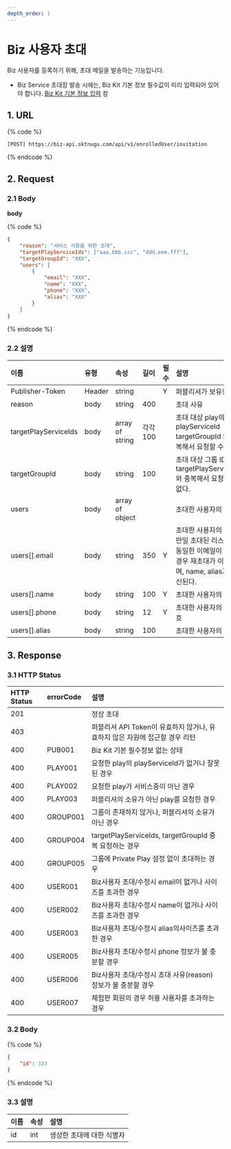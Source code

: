 ```yaml
---
depth_order: 1
---
```


# Biz 사용자 초대

Biz 사용자를 등록하기 위해, 초대 메일을 발송하는 기능입니다.

* Biz Service 초대장 발송 시에는, Biz Kit 기본 정보 필수값이 미리 입력되어 있어야 합니다. [Biz Kit 기본 정보 입력](../../../manage-enrolled-user/enrolled-user-invitation-biz) 참

## 1. URL

{% code %}
```text
[POST] https://biz-api.sktnugu.com/api/v1/enrolledUser/invitation
```
{% endcode %}

## 2. Request

### 2.1 Body

**body**

{% code %}
```json
{
    "reason": "서비스 사용을 위한 초대",
    "targetPlayServiceIds": ["aaa.bbb.ccc", "ddd.eee.fff"],
    "targetGroupId": "XXX",
    "users": [
        {
            "email": "XXX",
            "name": "XXX",
            "phone": "XXX",
            "alias": "XXX"
        }
    ]
}
```
{% endcode %}

### 2.2 설명

| 이름                   | 유형     | 속성              | 길이      | 필수     | 설명                                                                      |
|:---------------------|:-------|:----------------|:--------|:-------|:------------------------------------------------------------------------|
| Publisher-Token      | Header | string          |         | Y      | 퍼블리셔가 보유한 토큰                                                            |
| reason               | body   | string          | 400     |        | 초대 사유                                                                   |
| targetPlayServiceIds | body   | array of string | 각각 100  |        | 초대 대상 play의 playServiceId targetGroupId 와 중복해서 요청할 수 없다.                |
| targetGroupId        | body   | string          | 100     |        | 초대 대상 그룹 ID targetPlayServiceIds 와 중복해서 요청할 수 없다.                       |
| users                | body   | array of object |         |        | 초대한 사용자의 정보                                                             |
| users\[\].email      | body   | string          | 350     | Y      | 초대한 사용자의 이메일 만일 초대된 리스트에 동일한 이메일이 존재할 경우 재초대가 이뤄지며, name, alias가 갱신된다.  |
| users\[\].name       | body   | string          | 100     | Y      | 초대한 사용자의 이름                                                             |
| users\[\].phone      | body   | string          | 12      | Y      | 초대한 사용자의 전화번호                                                           |
| users\[\].alias      | body   | string          | 100     |        | 초대한 사용자의 Alias                                                          |

## 3. Response

### 3.1 HTTP Status

| HTTP Status | errorCode  | 설명                                               |
|:------------|:-----------|:-------------------------------------------------|
| 201         |            | 정상 초대                                            |
| 403         |            | 퍼블리셔 API Token이 유효하지 않거나, 유효하지 않은 자원에 접근할 경우 리턴  |
| 400         | PUB001     | Biz Kit 기본 필수정보 없는 상태                            |
| 400         | PLAY001    | 요청한 play의 playServiceId가 없거나 잘못된 경우              |
| 400         | PLAY002    | 요청한 play가 서비스중이 아닌 경우                            |
| 400         | PLAY003    | 퍼블리셔의 소유가 아닌 play를 요청한 경우                        |
| 400         | GROUP001   | 그룹이 존재하지 않거나, 퍼블리셔의 소유가 아닌 경우                    |
| 400         | GROUP004   | targetPlayServiceIds, targetGroupId 중복 요청하는 경우   |
| 400         | GROUP005   | 그룹에 Private Play 설정 없이 초대하는 경우                   |
| 400         | USER001    | Biz사용자 초대/수정시 email이 없거나 사이즈를 초과한 경우             |
| 400         | USER002    | Biz사용자 초대/수정시 name이 없거나 사이즈를 초과한 경우              |
| 400         | USER003    | Biz사용자 초대/수정시 alias의사이즈를 초과한 경우                  |
| 400         | USER005    | Biz사용자 초대/수정시 phone 정보가 불 충분할 경우                 |
| 400         | USER006    | Biz사용자 초대/수정시 초대 사유(reason) 정보가 불 충분할 경우         |
| 400         | USER007    | 체험판 회원의 경우 허용 사용자를 초과하는 경우                       |

### 3.2 Body

{% code %}
```json
{
    "id": 333
}
```
{% endcode %}

### 3.3 설명

| 이름    | 속성    | 설명             |
|:------|:------|:---------------|
| id    | int   | 생성한 초대에 대한 식별자 |

